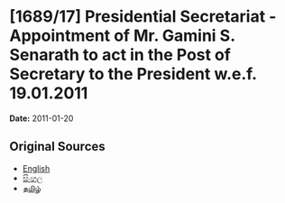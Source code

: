 # [1689/17] Presidential Secretariat - Appointment of Mr. Gamini S. Senarath to act in the Post of Secretary to the President w.e.f. 19.01.2011

**Date:** 2011-01-20

## Original Sources

- [English](https://documents.gov.lk/view/extra-gazettes/2011/1/1689-17_E.pdf)
- [සිංහල](https://documents.gov.lk/view/extra-gazettes/2011/1/1689-17_S.pdf)
- [தமிழ்](https://documents.gov.lk/view/extra-gazettes/2011/1/1689-17_T.pdf)
